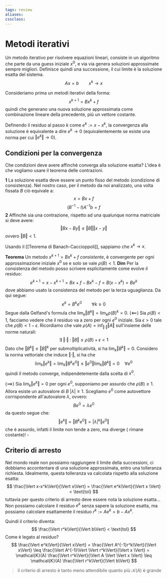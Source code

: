 ```yaml
---
tags: review
aliases:
cssclass:
---
```

 
# Metodi iterativi

Un metodo iterativo per risolvere equazioni lineari, consiste in un algoritmo che parte da una guess iniziale $x^0$, e via via genera soluzioni approssimate sempre migliori. Definisce quindi una successione, il cui limite è la soluzione esatta del sistema. 
$$
Ax = b \qquad x^k \to x
$$

Consideriamo prima un metodi iterativi della forma:
$$
x^{k+1} = Bx^k + f 
$$
quindi che generano una nuova soluzione approssimata come combinazione lineare della precedente, più un vettore costante.

Definendo il residuo al passo $k$ come $e^k := x- x^k$, la convergenza alla soluzione è equivalente a dire $e^k \to 0$ (equivalentemente se esiste una norma per cui $\Vert e^k \Vert \to 0$).

## Condizioni per la convergenza
Che condizioni deve avere affinchè converga alla soluzione esatta? 
L'idea è che vogliamo usare il teorema delle contrazioni.

**1** La soluzione esatta deve essere un punto fisso del metodo (condizione di consistenza).
Nel nostro caso, per il metodo da noi analizzato, una volta fissata $B$ ciò equivale a:
$$
x = Bx + f
$$
$$
(B^{-1} - I)A^{-1}b = f
$$
**2** Affinchè sia una contrazione, rispetto ad una qualunque norma matriciale si deve avere:
$$
\Vert Bx-By \Vert \leq \Vert B \Vert \Vert x-y\Vert
$$
ovvero $\Vert B \Vert < 1$.

Usando il [[Teorema di Banach-Caccioppoli]], sappiamo che $x^k \to x$.

**Teorema** Un metodo $x^{k+1} = Bx^k + f$ _consistente_, è convergente per ogni approssimazione iniziale $x^0$ se e solo se vale $\rho(B)<1$.
**Dim** Per la consistenza del metodo posso scrivere esplicitamente come evolve il residuo:
$$
e^{k+1} = x-x^{k+1} = Bx + f - Bx^k -f = B(x-x^k) = Be^k
$$
dove abbiamo usato la consistenza del metodo per la terza uguaglianza. Da qui segue:
$$
e^k = B^k e^0 \qquad \forall k \geq 0
$$
Segue dalla Gelfand's formula che $\lim_k\Vert B^k \Vert = \lim_k\rho(B)^k = 0$. 
($\impliedby$)  Sia $\rho(B) < 1$, facciamo vedere che il residuo va a zero per ogni $e^0$ iniziale.
Sia $\epsilon >0$ tale che $\rho(B) < 1-\epsilon$. Ricordiamo che vale $\rho(A) = \inf_{\Vert\cdot\Vert} \Vert A\Vert$ sull'insieme delle norme naturali:
$$
\exists \;\Vert\cdot\Vert\;:\; \Vert B \Vert \leq \rho(B)+\epsilon < 1
$$
Dato che $\Vert B^k\Vert \leq \Vert B \Vert^k$ per submoltiplicatività, si ha $\lim_k \Vert B^k \Vert = 0$. Considero la norma vettoriale che induce $\Vert\cdot\Vert$, si ha che 
$$
\lim_k \Vert e^k \Vert = \lim_k \Vert B^k e^0\Vert \leq \Vert e^0\Vert \lim_k \Vert B^k \Vert = 0 \quad \forall e^0
$$
quindi il metodo converge, indipendetemente dalla scelta di $x^0$.

$(\implies)$ Sia $\lim_k \Vert e^k\Vert = 0$ per ogni $e^0$, supponiamo per assurdo che $\rho(B)\geq 1$. Allora esiste un autovalore di $B$ $|\lambda| \geq 1$. Scegliamo $e^0$ come autovettore corrispondente all'autovalore $\lambda$, ovvero:
$$
Be^0 = \lambda e^0
$$
da questo segue che:
$$
\Vert e^k\Vert = \Vert B^k e^0 \Vert = |\lambda|^k \Vert e^0 \Vert
$$
che è assurdo, infatti il limite non tende a zero, ma diverge ( rimane costante)! $\square$

## Criterio di arresto

Nel mondo reale non possiamo raggiungere il limite della successioni, ci dobbiamo accontentare di una soluzione approssimata, entro una tolleranza richiesta. Idealmente, questa tolleranza va calcolata rispetto alla soluzione esatta:
$$
\frac{\Vert x-x^k\Vert}{\Vert x\Vert} = \frac{\Vert e^k\Vert}{\Vert x \Vert} < \text{tol}
$$
tuttavia per questo criterio di arresto deve essere nota la soluzione esatta... Non possiamo calcolare il residuo $e^k$ senza sapere la soluzione esatta, ma possiamo calcolare esattamente il residuo $r^k := Ae^k = b - Ax^k$.

Quindi il criterio diventa:
$$
\frac{\Vert r^k\Vert}{\Vert b\Vert} < \text{tol}
$$
Come è legato al residuo?
$$
\frac{\Vert e^k\Vert}{\Vert x\Vert} = \frac{\Vert A^{-1}r^k\Vert}{\Vert x\Vert} \leq \frac{\Vert A^{-1}\Vert \Vert r^k\Vert}{\Vert x \Vert} = \mathcal{K}(A) \frac{\Vert r^k\Vert}{\Vert A \Vert \Vert x \Vert} \leq \mathcal{K}(A) \frac{\Vert r^k\Vert}{\Vert b\Vert}
$$
> il criterio di arresto è tanto meno attendibile quanto più $\mathcal{K}(A)$ è grande





